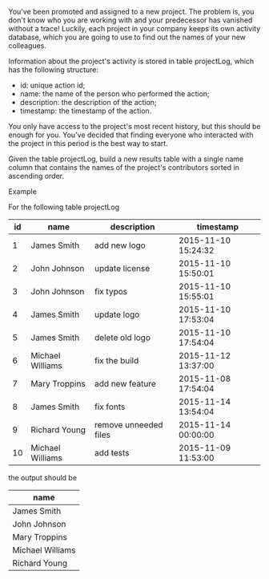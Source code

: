 You've been promoted and assigned to a new project. The problem is, you don't know who you are working with and your predecessor has vanished without a trace! Luckily, each project in your company keeps its own activity database, which you are going to use to find out the names of your new colleagues.

Information about the project's activity is stored in table projectLog, which has the following structure:

* id: unique action id;
* name: the name of the person who performed the action;
* description: the description of the action;
* timestamp: the timestamp of the action.

You only have access to the project's most recent history, but this should be enough for you. You've decided that finding everyone who interacted with the project in this period is the best way to start.

Given the table projectLog, build a new results table with a single name column that contains the names of the project's contributors sorted in ascending order.

Example

For the following table projectLog

id	|name	|description|	timestamp
----|-------|-----------|------------
1	|James Smith|	add new logo|	2015-11-10 15:24:32
2	|John Johnson|	update license|	2015-11-10 15:50:01
3	|John Johnson|	fix typos|	2015-11-10 15:55:01
4	|James Smith|	update logo	|2015-11-10 17:53:04
5	|James Smith|	delete old logo	|2015-11-10 17:54:04
6	|Michael Williams|	fix the build	|2015-11-12 13:37:00
7	|Mary Troppins|	add new feature	|2015-11-08 17:54:04
8	|James Smith|	fix fonts	|2015-11-14 13:54:04
9	|Richard Young|	remove unneeded files	|2015-11-14 00:00:00
10	|Michael Williams	|add tests	|2015-11-09 11:53:00
the output should be

name|
----|
James Smith|
John Johnson|
Mary Troppins|
Michael Williams|
Richard Young|